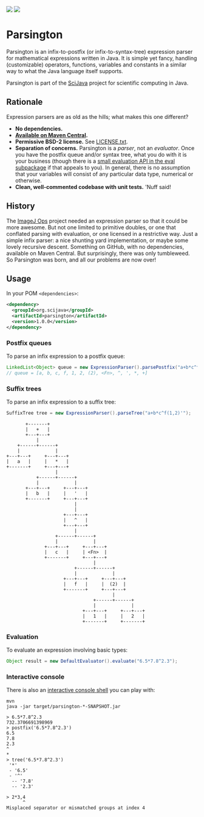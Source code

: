 [![](https://img.shields.io/maven-central/v/org.scijava/parsington.svg)](http://search.maven.org/#search%7Cgav%7C1%7Cg%3A%22org.scijava%22%20AND%20a%3A%22parsington%22)
[![](http://jenkins.imagej.net/job/Parsington/lastBuild/badge/icon)](http://jenkins.imagej.net/job/Parsington/)

# Parsington

Parsington is an infix-to-postfix (or infix-to-syntax-tree) expression parser
for mathematical expressions written in Java. It is simple yet fancy, handling
(customizable) operators, functions, variables and constants in a similar way
to what the Java language itself supports.

Parsington is part of the [SciJava](http://scijava.org/) project
for scientific computing in Java.

## Rationale

Expression parsers are as old as the hills; what makes this one different?

* __No dependencies.__
* __[Available on Maven Central](http://search.maven.org/#search%7Cga%7C1%7Cg%3A%22org.scijava%22%20AND%20a%3A%22parsington%22).__
* __Permissive BSD-2 license.__ See [LICENSE.txt](LICENSE.txt).
* __Separation of concerns.__ Parsington is a _parser_, not an _evaluator_.
  Once you have the postfix queue and/or syntax tree, what you do with it is
  your business (though there is a [small evaluation API in the eval
  subpackage](src/main/java/org/scijava/parse/eval) if that appeals to you).
  In general, there is no assumption that your variables will consist of any
  particular data type, numerical or otherwise.
* __Clean, well-commented codebase with unit tests.__ 'Nuff said!

## History

The [ImageJ Ops](https://github.com/imagej/imagej-ops) project needed an
expression parser so that it could be more awesome. But not one limited to
primitive doubles, or one that conflated parsing with evaluation, or one
licensed in a restrictive way. Just a simple infix parser: a nice shunting yard
implementation, or maybe some lovely recursive descent. Something on GitHub,
with no dependencies, available on Maven Central. But surprisingly, there was
only tumbleweed. So Parsington was born, and all our problems are now over!

## Usage

In your POM `<dependencies>`:
```xml
<dependency>
  <groupId>org.scijava</groupId>
  <artifactId>parsington</artifactId>
  <version>1.0.0</version>
</dependency>
```

### Postfix queues

To parse an infix expression to a postfix queue:
```java
LinkedList<Object> queue = new ExpressionParser().parsePostfix("a+b*c^f(1,2)'");
// queue = [a, b, c, f, 1, 2, (2), <Fn>, ^, ', *, +]
```

### Suffix trees

To parse an infix expression to a suffix tree:
```java
SuffixTree tree = new ExpressionParser().parseTree("a+b*c^f(1,2)'");
```
```
       +-------+
       |   +   |
       +---+---+
           |
    +------+------+
    |             |
+---+---+     +---+---+
|   a   |     |   *   |
+-------+     +---+---+
                  |
           +------+------+
           |             |
       +---+---+     +---+---+
       |   b   |     |   '   |
       +-------+     +---+---+
                         |
                         |
                     +---+---+
                     |   ^   |
                     +---+---+
                         |
                  +------+------+
                  |             |
              +---+---+     +---+---+
              |   c   |     | <Fn>  |
              +-------+     +---+---+
                                |
                         +------+------+
                         |             |
                     +---+---+     +---+---+
                     |   f   |     |  (2)  |
                     +-------+     +---+---+
                                       |
                                +------+------+
                                |             |
                            +---+---+     +---+---+
                            |   1   |     |   2   |
                            +-------+     +-------+
```

### Evaluation

To evaluate an expression involving basic types:
```java
Object result = new DefaultEvaluator().evaluate("6.5*7.8^2.3");
```

### Interactive console

There is also an [interactive console
shell](src/main/java/org/scijava/parse/Main.java) you can play with:

```shell
mvn
java -jar target/parsington-*-SNAPSHOT.jar
```
```
> 6.5*7.8^2.3
732.3706691398969
> postfix('6.5*7.8^2.3')
6.5
7.8
2.3
^
*
> tree('6.5*7.8^2.3')
 '*'
 - '6.5'
 - '^'
  -- '7.8'
  -- '2.3'

> 2*3,4
      ^
Misplaced separator or mismatched groups at index 4
```
